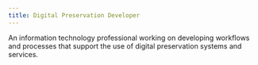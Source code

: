 ```yaml
---
title: Digital Preservation Developer
---
```


An information technology professional working on developing workflows and processes that support the use of digital preservation systems and services.
